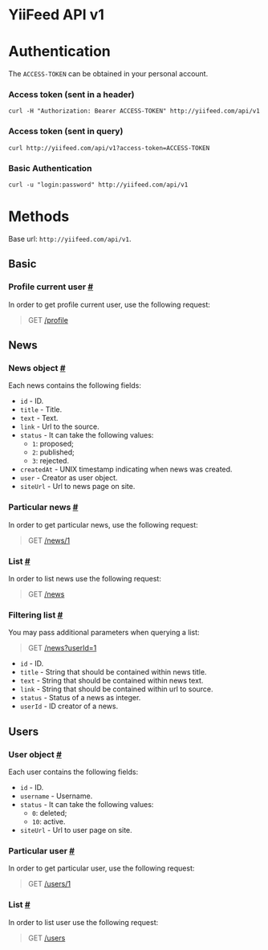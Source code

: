 # YiiFeed API v1

# Authentication
The `ACCESS-TOKEN` can be obtained in your personal account.

### Access token (sent in a header)
`curl -H "Authorization: Bearer ACCESS-TOKEN" http://yiifeed.com/api/v1`

### Access token (sent in query)
`curl http://yiifeed.com/api/v1?access-token=ACCESS-TOKEN`

### Basic Authentication
`curl -u "login:password" http://yiifeed.com/api/v1`


# Methods

Base url: `http://yiifeed.com/api/v1`.


## Basic

### Profile current user <a href="#default-profile" id="default-profile">#</a>

In order to get profile current user, use the following request:

> GET [/profile](/api/v1/profile)


## News

### News object <a href="#news-object" id="news-object">#</a>

Each news contains the following fields:

- `id` - ID.
- `title` - Title.
- `text` - Text.
- `link` - Url to the source. 
- `status` - It can take the following values: 
    - `1`: proposed; 
    - `2`: published;
    - `3`: rejected.
- `createdAt` - UNIX timestamp indicating when news was created.
- `user` - Creator as user object.
- `siteUrl` - Url to news page on site.

### Particular news <a href="#news-view" id="news-view">#</a>

In order to get particular news, use the following request:

> GET [/news/1](/api/v1/news/1)

### List <a href="#news-list" id="news-list">#</a>

In order to list news use the following request:

> GET [/news](/api/v1/news)

### Filtering list <a href="#news-search" id="news-search">#</a>

You may pass additional parameters when querying a list:

> GET [/news?userId=1](/api/v1/news?userId=1)

- `id` - ID.
- `title` - String that should be contained within news title.
- `text` - String that should be contained within news text.
- `link` - String that should be contained within url to source. 
- `status` - Status of a news as integer. 
- `userId` - ID creator of a news.


## Users

### User object <a href="#user-object" id="user-object">#</a>

Each user contains the following fields:

- `id` - ID.
- `username` - Username.
- `status` - It can take the following values: 
    - `0`: deleted;
    - `10`: active.
- `siteUrl` - Url to user page on site. 

### Particular user <a href="#user-view" id="user-view">#</a>

In order to get particular user, use the following request:

> GET [/users/1](/api/v1/users/1)

### List <a href="#user-list" id="user-list">#</a>

In order to list user use the following request:

> GET [/users](/api/v1/users)
